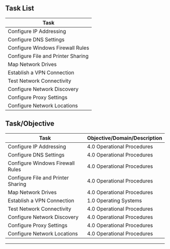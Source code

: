

## Task List


| Task                           |
|--------------------------------|
| Configure IP Addressing        |
| Configure DNS Settings         |
| Configure Windows Firewall Rules|
| Configure File and Printer Sharing|
| Map Network Drives             |
| Establish a VPN Connection     |
| Test Network Connectivity      |
| Configure Network Discovery    |
| Configure Proxy Settings       |
| Configure Network Locations    |






## Task/Objective


| Task                           | Objective/Domain/Description                                      |
|--------------------------------|------------------------------------------------------------------|
| Configure IP Addressing        | 4.0 Operational Procedures                                        |
| Configure DNS Settings         | 4.0 Operational Procedures                                        |
| Configure Windows Firewall Rules| 4.0 Operational Procedures                                       |
| Configure File and Printer Sharing| 4.0 Operational Procedures                                     |
| Map Network Drives             | 4.0 Operational Procedures                                        |
| Establish a VPN Connection     | 1.0 Operating Systems                                             |
| Test Network Connectivity      | 4.0 Operational Procedures                                        |
| Configure Network Discovery    | 4.0 Operational Procedures                                        |
| Configure Proxy Settings       | 4.0 Operational Procedures                                        |
| Configure Network Locations    | 4.0 Operational Procedures                                        |

---



